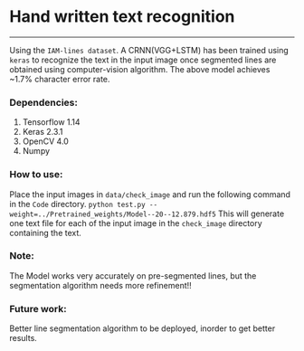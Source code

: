 # Hand written text recognition
---

Using the `IAM-lines dataset`. A CRNN(VGG+LSTM) has been trained using `keras` to recognize the text in the input image once segmented lines are obtained using computer-vision algorithm.
The above model achieves ~1.7% character error rate.

### Dependencies:

1. Tensorflow 1.14
2. Keras 2.3.1
3. OpenCV 4.0
4. Numpy

### How to use:

Place the input images in `data/check_image` and run the following command in the `Code` directory.
`python test.py --weight=../Pretrained_weights/Model--20--12.879.hdf5`
This will generate one text file for each of the input image in the `check_image` directory containing the text.

### Note:
The Model works very accurately on pre-segmented lines, but the segmentation algorithm needs more refinement!!

### Future work:

Better line segmentation algorithm to be deployed, inorder to get better results.
